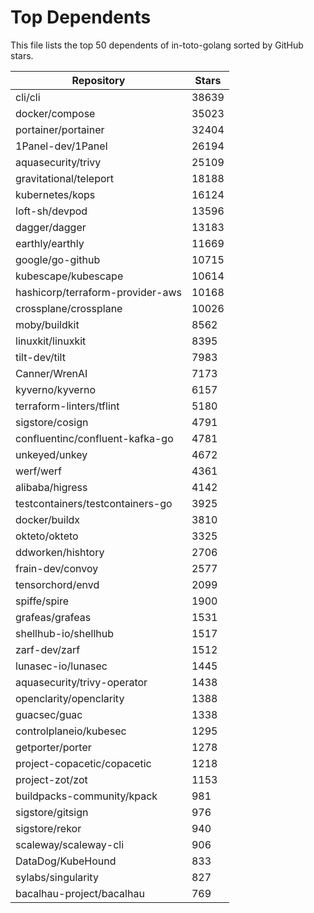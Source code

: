 
# Top Dependents

This file lists the top 50 dependents of in-toto-golang sorted by GitHub stars.

| Repository | Stars |
|------------|-------|
| cli/cli | 38639 |
| docker/compose | 35023 |
| portainer/portainer | 32404 |
| 1Panel-dev/1Panel | 26194 |
| aquasecurity/trivy | 25109 |
| gravitational/teleport | 18188 |
| kubernetes/kops | 16124 |
| loft-sh/devpod | 13596 |
| dagger/dagger | 13183 |
| earthly/earthly | 11669 |
| google/go-github | 10715 |
| kubescape/kubescape | 10614 |
| hashicorp/terraform-provider-aws | 10168 |
| crossplane/crossplane | 10026 |
| moby/buildkit | 8562 |
| linuxkit/linuxkit | 8395 |
| tilt-dev/tilt | 7983 |
| Canner/WrenAI | 7173 |
| kyverno/kyverno | 6157 |
| terraform-linters/tflint | 5180 |
| sigstore/cosign | 4791 |
| confluentinc/confluent-kafka-go | 4781 |
| unkeyed/unkey | 4672 |
| werf/werf | 4361 |
| alibaba/higress | 4142 |
| testcontainers/testcontainers-go | 3925 |
| docker/buildx | 3810 |
| okteto/okteto | 3325 |
| ddworken/hishtory | 2706 |
| frain-dev/convoy | 2577 |
| tensorchord/envd | 2099 |
| spiffe/spire | 1900 |
| grafeas/grafeas | 1531 |
| shellhub-io/shellhub | 1517 |
| zarf-dev/zarf | 1512 |
| lunasec-io/lunasec | 1445 |
| aquasecurity/trivy-operator | 1438 |
| openclarity/openclarity | 1388 |
| guacsec/guac | 1338 |
| controlplaneio/kubesec | 1295 |
| getporter/porter | 1278 |
| project-copacetic/copacetic | 1218 |
| project-zot/zot | 1153 |
| buildpacks-community/kpack | 981 |
| sigstore/gitsign | 976 |
| sigstore/rekor | 940 |
| scaleway/scaleway-cli | 906 |
| DataDog/KubeHound | 833 |
| sylabs/singularity | 827 |
| bacalhau-project/bacalhau | 769 |
